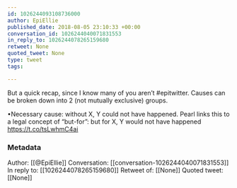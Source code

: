 ```yaml
---
id: 1026244093108736000
author: EpiEllie
published_date: 2018-08-05 23:10:33 +00:00
conversation_id: 1026244040071831553
in_reply_to: 1026244078265159680
retweet: None
quoted_tweet: None
type: tweet
tags:

---
```


But a quick recap, since I know many of you aren’t #epitwitter. Causes can be broken down into 2 (not mutually exclusive) groups.

•Necessary cause: without X, Y could not have happened. Pearl links this to a legal concept of “but-for”: but for X, Y would not have happened https://t.co/tsLwhmC4ai

### Metadata

Author: [[@EpiEllie]]
Conversation: [[conversation-1026244040071831553]]
In reply to: [[1026244078265159680]]
Retweet of: [[None]]
Quoted tweet: [[None]]
